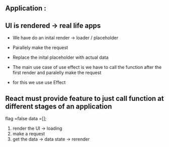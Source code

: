 ## Application : 
## UI is rendered -> real life apps
* We have do an inital render -> loader / placeholder
* Parallely make the request 
* Replace the inital placeholder with actual data 

* The main use case of use effect is we have to call the function after the first render and paralelly make the request 
* for this we use use Effect

## React must provide feature to just call function at different stages of an application  
flag =false
data =[];


1. render the UI -> loading
2. make a request 
3. get the data -> data state -> rerender
